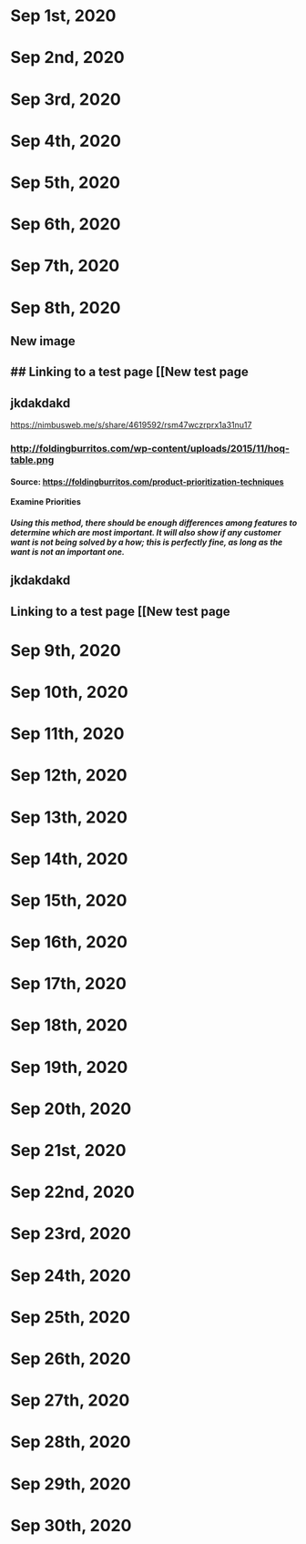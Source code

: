# Sep 1st, 2020
# Sep 2nd, 2020
# Sep 3rd, 2020
# Sep 4th, 2020
# Sep 5th, 2020
# Sep 6th, 2020
# Sep 7th, 2020
# Sep 8th, 2020
## New image
##
## ## Linking to a test page [[New test page
## jkdakdakd
https://nimbusweb.me/s/share/4619592/rsm47wczrprx1a31nu17
### http://foldingburritos.com/wp-content/uploads/2015/11/hoq-table.png
#### Source: https://foldingburritos.com/product-prioritization-techniques
**Examine Priorities**
##### Using this method, there should be enough differences among features to determine which are most important. It will also show if any customer want is not being solved by a how; this is perfectly fine, as long as the want is not an important one.
## jkdakdakd
## Linking to a test page [[New test page
# Sep 9th, 2020
# Sep 10th, 2020
# Sep 11th, 2020
# Sep 12th, 2020
# Sep 13th, 2020
# Sep 14th, 2020
# Sep 15th, 2020
# Sep 16th, 2020
# Sep 17th, 2020
# Sep 18th, 2020
# Sep 19th, 2020
# Sep 20th, 2020
# Sep 21st, 2020
# Sep 22nd, 2020
# Sep 23rd, 2020
# Sep 24th, 2020
# Sep 25th, 2020
# Sep 26th, 2020
# Sep 27th, 2020
# Sep 28th, 2020
# Sep 29th, 2020
# Sep 30th, 2020
